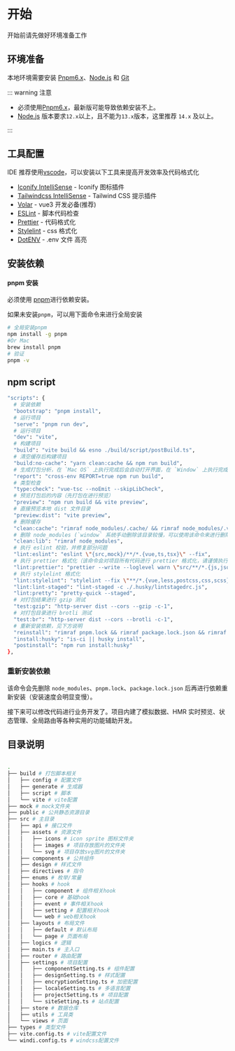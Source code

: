 # 开始

开始前请先做好环境准备工作

## 环境准备

本地环境需要安装 [Pnpm6.x](https://pnpm.io/)、[Node.js](http://nodejs.org/) 和 [Git](https://git-scm.com/)

::: warning 注意

- 必须使用[Pnpm6.x](https://pnpm.io/)，最新版可能导致依赖安装不上。
- [Node.js](http://nodejs.org/) 版本要求`12.x`以上，且不能为`13.x`版本，这里推荐 `14.x` 及以上。

:::

## 工具配置

IDE 推荐使用[vscode](https://code.visualstudio.com/)，可以安装以下工具来提高开发效率及代码格式化

- [Iconify IntelliSense](https://marketplace.visualstudio.com/items?itemName=antfu.iconify) - Iconify 图标插件
- [Tailwindcss IntelliSense](https://marketplace.visualstudio.com/items?itemName=bradlc.vscode-tailwindcss) - Tailwind CSS 提示插件
- [Volar](https://marketplace.visualstudio.com/items?itemName=Vue.volar) - vue3 开发必备(推荐)
- [ESLint](https://marketplace.visualstudio.com/items?itemName=dbaeumer.vscode-eslint) - 脚本代码检查
- [Prettier](https://marketplace.visualstudio.com/items?itemName=esbenp.prettier-vscode) - 代码格式化
- [Stylelint](https://marketplace.visualstudio.com/items?itemName=stylelint.vscode-stylelint) - css 格式化
- [DotENV](https://marketplace.visualstudio.com/items?itemName=mikestead.dotenv) - .env 文件 高亮

## 安装依赖

#### pnpm 安装

必须使用 [pnpm](https://pnpm.io/)进行依赖安装。

如果未安装`pnpm`，可以用下面命令来进行全局安装

```bash
# 全局安装pnpm
npm install -g pnpm
#Or Mac
brew install pnpm
# 验证
pnpm -v
```

## npm script

```bash
"scripts": {
  # 安装依赖
  "bootstrap": "pnpm install",
  # 运行项目
  "serve": "pnpm run dev",
  # 运行项目
  "dev": "vite",
  # 构建项目
  "build": "vite build && esno ./build/script/postBuild.ts",
  # 清空缓存后构建项目
  "build:no-cache": "yarn clean:cache && npm run build",
  # 生成打包分析，在 `Mac OS` 上执行完成后会自动打开界面，在 `Window` 上执行完成后需要打开 `./build/.cache/stats.html` 查看
  "report": "cross-env REPORT=true npm run build",
  # 类型检查
  "type:check": "vue-tsc --noEmit --skipLibCheck",
  # 预览打包后的内容（先打包在进行预览）
  "preview": "npm run build && vite preview",
  # 直接预览本地 dist 文件目录
  "preview:dist": "vite preview",
  # 删除缓存
  "clean:cache": "rimraf node_modules/.cache/ && rimraf node_modules/.vite",
  # 删除 node_modules (`window` 系统手动删除该目录较慢，可以使用该命令来进行删除)
  "clean:lib": "rimraf node_modules",
  # 执行 eslint 校验，并修复部分问题
  "lint:eslint": "eslint \"{src,mock}/**/*.{vue,ts,tsx}\" --fix",
  # 执行 prettier 格式化（该命令会对项目所有代码进行 prettier 格式化，请谨慎执行）
  "lint:prettier": "prettier --write --loglevel warn \"src/**/*.{js,json,tsx,css,less,scss,vue,html,md}\"",
  # 执行 stylelint 格式化
  "lint:stylelint": "stylelint --fix \"**/*.{vue,less,postcss,css,scss}\" --cache --cache-location node_modules/.cache/stylelint/",
  "lint:lint-staged": "lint-staged -c ./.husky/lintstagedrc.js",
  "lint:pretty": "pretty-quick --staged",
  # 对打包结果进行 gzip 测试
  "test:gzip": "http-server dist --cors --gzip -c-1",
  # 对打包目录进行 brotli 测试
  "test:br": "http-server dist --cors --brotli -c-1",
  # 重新安装依赖，见下方说明
  "reinstall": "rimraf pnpm.lock && rimraf package.lock.json && rimraf node_modules && npm run bootstrap",
  "install:husky": "is-ci || husky install",
  "postinstall": "npm run install:husky"
},
```

### 重新安装依赖

该命令会先删除 `node_modules`、`pnpm.lock`、`package.lock.json` 后再进行依赖重新安装（安装速度会明显变慢）。

接下来可以修改代码进行业务开发了。项目内建了模拟数据、HMR 实时预览、状态管理、全局路由等各种实用的功能辅助开发。

## 目录说明

```bash

.
├── build # 打包脚本相关
│   ├── config # 配置文件
│   ├── generate # 生成器
│   ├── script # 脚本
│   └── vite # vite配置
├── mock # mock文件夹
├── public # 公共静态资源目录
├── src # 主目录
│   ├── api # 接口文件
│   ├── assets # 资源文件
│   │   ├── icons # icon sprite 图标文件夹
│   │   ├── images # 项目存放图片的文件夹
│   │   └── svg # 项目存放svg图片的文件夹
│   ├── components # 公共组件
│   ├── design # 样式文件
│   ├── directives # 指令
│   ├── enums # 枚举/常量
│   ├── hooks # hook
│   │   ├── component # 组件相关hook
│   │   ├── core # 基础hook
│   │   ├── event # 事件相关hook
│   │   ├── setting # 配置相关hook
│   │   └── web # web相关hook
│   ├── layouts # 布局文件
│   │   ├── default # 默认布局
│   │   └── page # 页面布局
│   ├── logics # 逻辑
│   ├── main.ts # 主入口
│   ├── router # 路由配置
│   ├── settings # 项目配置
│   │   ├── componentSetting.ts # 组件配置
│   │   ├── designSetting.ts # 样式配置
│   │   ├── encryptionSetting.ts # 加密配置
│   │   ├── localeSetting.ts # 多语言配置
│   │   ├── projectSetting.ts # 项目配置
│   │   └── siteSetting.ts # 站点配置
│   ├── store # 数据仓库
│   ├── utils # 工具类
│   └── views # 页面
├── types # 类型文件
├── vite.config.ts # vite配置文件
└── windi.config.ts # windcss配置文件

```
